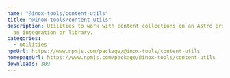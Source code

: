 ```yaml
---
name: "@inox-tools/content-utils"
title: "@inox-tools/content-utils"
description: Utilities to work with content collections on an Astro project from
  an integration or library.
categories:
  - utilities
npmUrl: https://www.npmjs.com/package/@inox-tools/content-utils
homepageUrl: https://www.npmjs.com/package/@inox-tools/content-utils
downloads: 309
---
```

